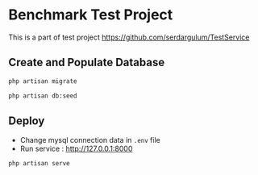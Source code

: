 # Benchmark Test Project

This is a part of test project https://github.com/serdargulum/TestService

## Create and Populate Database

```bash
php artisan migrate   

php artisan db:seed
```
## Deploy

- Change mysql connection data in `.env` file
- Run service : http://127.0.0.1:8000

```bash
php artisan serve
```